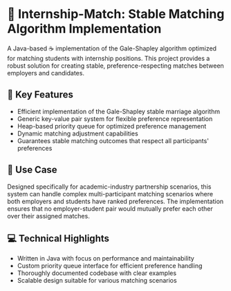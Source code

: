 # **🔄 Internship-Match: Stable Matching Algorithm Implementation**

A Java-based ☕ implementation of the Gale-Shapley algorithm optimized for matching students with internship positions. This project provides a robust solution for creating stable, preference-respecting matches between employers and candidates.

## **🤝 Key Features**
- Efficient implementation of the Gale-Shapley stable marriage algorithm
- Generic key-value pair system for flexible preference representation
- Heap-based priority queue for optimized preference management  
- Dynamic matching adjustment capabilities
- Guarantees stable matching outcomes that respect all participants' preferences

## **🎯 Use Case**
Designed specifically for academic-industry partnership scenarios, this system can handle complex multi-participant matching scenarios where both employers and students have ranked preferences. The implementation ensures that no employer-student pair would mutually prefer each other over their assigned matches.

## **💻 Technical Highlights**
- Written in Java with focus on performance and maintainability
- Custom priority queue interface for efficient preference handling
- Thoroughly documented codebase with clear examples
- Scalable design suitable for various matching scenarios
